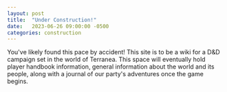 ```yaml
---
layout: post
title:  "Under Construction!"
date:   2023-06-26 09:00:00 -0500
categories: construction
---
```


You've likely found this pace by accident! This site is to be a wiki for a D&D campaign set in the world of Terranea. This space will eventually hold player handbook information, general information about the world and its people, along with a journal of our party's adventures once the game begins.
